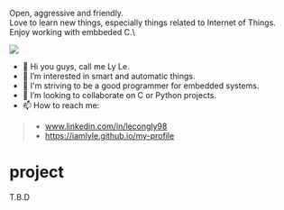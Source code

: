 Open, aggressive and friendly.\
Love to learn new things, especially things related to Internet of Things.\
Enjoy working with embbeded C.\

![](https://komarev.com/ghpvc/?username=iamlyle&color=yellow)

- 👋 Hi you guys, call me Ly Le.
- 👀 I’m interested in smart and automatic things.
- 🌱 I'm striving to be a good programmer for embedded systems.
- 🤝 I’m looking to collaborate on C or Python projects.
- 📫 How to reach me:
> - www.linkedin.com/in/lecongly98
> - https://iamlyle.github.io/my-profile
# project
T.B.D

<!---
iamlyle/iamlyle is a ✨ special ✨ repository because its `README.md` (this file) appears on your GitHub profile.
You can click the Preview link to take a look at your changes.
--->
